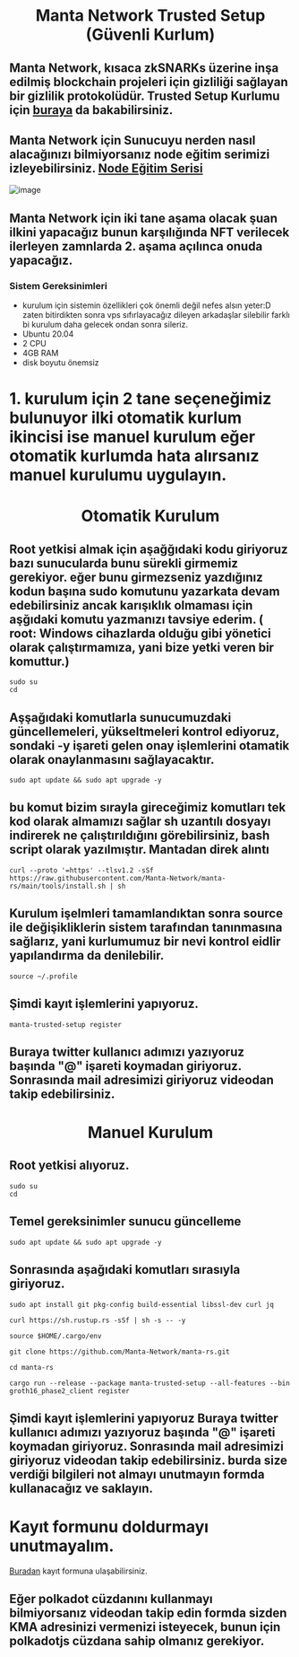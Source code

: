 <h1 align="center">Manta Network Trusted Setup (Güvenli  Kurlum)

## Manta Network, kısaca zkSNARKs üzerine inşa edilmiş blockchain projeleri için gizliliği sağlayan bir gizlilik protokolüdür. Trusted Setup Kurlumu için [buraya](https://docs.manta.network/docs/concepts/TrustedSetup) da bakabilirsiniz. 

## Manta Network için Sunucuyu nerden nasıl alacağınızı bilmiyorsanız node eğitim serimizi izleyebilirsiniz. [Node Eğitim Serisi](https://www.youtube.com/playlist?list=PLKxGUfdcj7MVXls2OvTpwx6CnpVJN685w)

![image](https://docs.manta.network/img/guides/trusted-setup-stages.svg)
## Manta Network için iki tane aşama olacak şuan ilkini yapacağız bunun karşılığında NFT verilecek ilerleyen zamnlarda 2. aşama açılınca onuda yapacağız.

### Sistem Gereksinimleri
 - kurulum için sistemin özellikleri çok önemli değil nefes alsın yeter:D zaten bitirdikten sonra vps sıfırlayacağız dileyen arkadaşlar silebilir farklı bi kurulum daha gelecek ondan sonra sileriz.
 - Ubuntu 20.04
 - 2 CPU
 - 4GB RAM
 - disk boyutu önemsiz
 # 1. kurulum için 2 tane seçeneğimiz bulunuyor ilki otomatik kurlum ikincisi ise manuel kurulum eğer otomatik kurlumda hata alırsanız manuel kurulumu uygulayın.

<h1 align="center">Otomatik Kurulum

  ## Root yetkisi almak için aşağğıdaki kodu giriyoruz bazı sunucularda bunu sürekli girmemiz gerekiyor. eğer bunu girmezseniz yazdığınız kodun başına sudo komutunu yazarkata devam edebilirsiniz ancak karışıklık olmaması için aşğıdaki komutu yazmanızı tavsiye ederim. ( root: Windows cihazlarda olduğu gibi yönetici olarak çalıştırmamıza, yani bize yetki veren bir komuttur.)
  ```
  sudo su
  cd
  ```

 ## Aşşağıdaki komutlarla sunucumuzdaki güncellemeleri, yükseltmeleri kontrol ediyoruz, sondaki -y işareti gelen onay işlemlerini otamatik olarak onaylanmasını sağlayacaktır.

  ```
 sudo apt update && sudo apt upgrade -y
  ```

 ## bu komut bizim sırayla gireceğimiz komutları tek kod olarak almamızı sağlar sh uzantılı dosyayı indirerek ne çalıştırıldığını görebilirsiniz, bash script olarak yazılmıştır. Mantadan direk alıntı

 ```
curl --proto '=https' --tlsv1.2 -sSf https://raw.githubusercontent.com/Manta-Network/manta-rs/main/tools/install.sh | sh
 ```

  ## Kurulum işelmleri tamamlandıktan sonra source ile değişikliklerin sistem tarafından tanınmasına sağlarız, yani kurlumumuz bir nevi kontrol eidlir yapılandırma da denilebilir.
   ```
source ~/.profile
 ```
 ##  Şimdi kayıt işlemlerini yapıyoruz.
   ```
manta-trusted-setup register
 ```
## Buraya twitter kullanıcı adımızı yazıyoruz başında "@" işareti koymadan giriyoruz. Sonrasında mail adresimizi giriyoruz videodan takip edebilirsiniz.

<h1 align="center"> Manuel Kurulum


  ## Root yetkisi alıyoruz.
  ```
  sudo su
  cd
  ```

 ## Temel gereksinimler sunucu güncelleme

  ```
 sudo apt update && sudo apt upgrade -y
  ```

 ## Sonrasında aşağıdaki komutları sırasıyla giriyoruz.

 ```
sudo apt install git pkg-config build-essential libssl-dev curl jq
 ```
 ```
curl https://sh.rustup.rs -sSf | sh -s -- -y
 ```
 ```
source $HOME/.cargo/env
 ```
 ```
git clone https://github.com/Manta-Network/manta-rs.git
 ```

 ```
cd manta-rs
 ``` 
 ```
cargo run --release --package manta-trusted-setup --all-features --bin groth16_phase2_client register
 ```  
  
## Şimdi kayıt işlemlerini yapıyoruz Buraya twitter kullanıcı adımızı yazıyoruz başında "@" işareti koymadan giriyoruz. Sonrasında mail adresimizi giriyoruz videodan takip edebilirsiniz. burda size verdiği bilgileri not almayı unutmayın formda kullanacağız ve saklayın.

# Kayıt formunu doldurmayı unutmayalım.
  [Buradan](https://mantanetwork.typeform.com/TrustedSetup) kayıt formuna ulaşabilirsiniz. 

  ## Eğer polkadot cüzdanını kullanmayı bilmiyorsanız videodan takip edin formda sizden  KMA adresinizi vermenizi isteyecek, bunun için polkadotjs cüzdana sahip olmanız gerekiyor.
 

